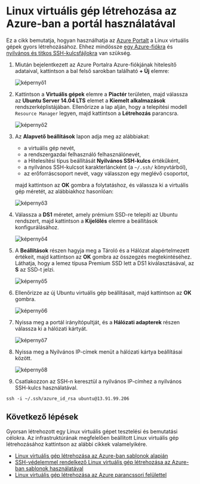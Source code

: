 <properties
    pageTitle="Linux virtuális gép létrehozása az Azure Portal használatával | Microsoft Azure"
    description="Létrehozhat Linux virtuális gépet az Azure Portal használatával."
    services="virtual-machines-linux"
    documentationCenter=""
    authors="vlivech"
    manager="timlt"
    editor=""
    tags="azure-resource-manager"
/>

<tags
    ms.service="virtual-machines-linux"
    ms.workload="infrastructure-services"
    ms.tgt_pltfrm="vm-linux"
    ms.devlang="na"
    ms.topic="hero-article"
    ms.date="08/18/2016"
    ms.author="v-livech"
/>


# Linux virtuális gép létrehozása az Azure-ban a portál használatával


Ez a cikk bemutatja, hogyan használhatja az [Azure Portalt](https://portal.azure.com/) a Linux virtuális gépek gyors létrehozásához. Ehhez mindössze [egy Azure-fiókra](https://azure.microsoft.com/pricing/free-trial/) és [nyilvános és titkos SSH-kulcsfájlokra](virtual-machines-linux-mac-create-ssh-keys.md) van szükség.


1. Miután bejelentkezett az Azure Portalra Azure-fiókjának hitelesítő adataival, kattintson a bal felső sarokban található **+ Új** elemre:

    ![képernyő1](../media/virtual-machines-linux-quick-create-portal/screen1.png)

2. Kattintson a **Virtuális gépek** elemre a **Piactér** területen, majd válassza az **Ubuntu Server 14.04 LTS** elemet a **Kiemelt alkalmazások** rendszerképlistájában.  Ellenőrizze a lap alján, hogy a telepítési modell `Resource Manager` legyen, majd kattintson a **Létrehozás** parancsra.

    ![képernyő2](../media/virtual-machines-linux-quick-create-portal/screen2.png)

3. Az **Alapvető beállítások** lapon adja meg az alábbiakat:
    - a virtuális gép nevét,
    - a rendszergazdai felhasználó felhasználónevét,
    - a Hitelesítési típus beállítását **Nyilvános SSH-kulcs** értékűként,
    - a nyilvános SSH-kulcsot karakterláncként (a `~/.ssh/` könyvtárból),
    - az erőforráscsoport nevét, vagy válasszon egy meglévő csoportot,

    majd kattintson az **OK** gombra a folytatáshoz, és válassza ki a virtuális gép méretét, az alábbiakhoz hasonlóan:

    ![képernyő3](../media/virtual-machines-linux-quick-create-portal/screen3.png)

4. Válassza a **DS1** méretet, amely prémium SSD-re telepíti az Ubuntu rendszert, majd kattintson a **Kijelölés** elemre a beállítások konfigurálásához.

    ![képernyő4](../media/virtual-machines-linux-quick-create-portal/screen4.png)

5. A **Beállítások** részen hagyja meg a Tároló és a Hálózat alapértelmezett értékeit, majd kattintson az **OK** gombra az összegzés megtekintéséhez.  Láthatja, hogy a lemez típusa Premium SSD lett a DS1 kiválasztásával, az **S** az SSD-t jelzi.

    ![képernyő5](../media/virtual-machines-linux-quick-create-portal/screen5.png)

6. Ellenőrizze az új Ubuntu virtuális gép beállításait, majd kattintson az **OK** gombra.

    ![képernyő6](../media/virtual-machines-linux-quick-create-portal/screen6.png)

7. Nyissa meg a portál irányítópultját, és a **Hálózati adapterek** részen válassza ki a hálózati kártyát.

    ![képernyő7](../media/virtual-machines-linux-quick-create-portal/screen7.png)

8. Nyissa meg a Nyilvános IP-címek menüt a hálózati kártya beállításai között.

    ![képernyő8](../media/virtual-machines-linux-quick-create-portal/screen8.png)

9. Csatlakozzon az SSH-n keresztül a nyilvános IP-címhez a nyilvános SSH-kulcs használatával.

```
ssh -i ~/.ssh/azure_id_rsa ubuntu@13.91.99.206
```

## Következő lépések

Gyorsan létrehozott egy Linux virtuális gépet tesztelési és bemutatási célokra. Az infrastruktúrának megfelelően beállított Linux virtuális gép létrehozásához kattintson az alábbi cikkek valamelyikére.

- [Linux virtuális gép létrehozása az Azure-ban sablonok alapján](virtual-machines-linux-cli-deploy-templates.md)
- [SSH-védelemmel rendelkező Linux virtuális gép létrehozása az Azure-ban sablonok használatával](virtual-machines-linux-create-ssh-secured-vm-from-template.md)
- [Linux virtuális gép létrehozása az Azure parancssori felülettel](virtual-machines-linux-create-cli-complete.md)



<!--HONumber=Sep16_HO4-->


